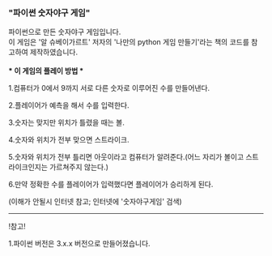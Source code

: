 <h3>"파이썬 숫자야구 게임"</h3>

파이썬으로 만든 숫자야구 게임입니다.<br>
이 게임은 '알 슈베이가르트' 저자의 '나만의 python 게임 만들기'라는 책의 코드를 참고하여 제작하였습니다.<br>
<br>
<strong>* 이 게임의 플레이 방법 *</strong>

1.컴퓨터가 0에서 9까지 서로 다른 숫자로 이루어진 수를 만들어낸다.

2.플레이어가 예측을 해서 수를 입력한다.

3.숫자는 맞지만 위치가 틀렸을 때는 볼.

4.숫자와 위치가 전부 맞으면 스트라이크.

5.숫자와 위치가 전부 틀리면 아웃이라고 컴퓨터가 알려준다.(어느 자리가 볼이고 스트라이크인지는 가르쳐주지 않는다.)

6.만약 정확한 수를 플레이어가 입력했다면 플레이어가 승리하게 된다.

(이해가 안될시 인터넷 참고; 인터넷에 '숫자야구게임' 검색)

---------------------------------------------------------------------------------------------------
  
!참고!
  
1.파이썬 버전은 3.x.x 버전으로 만들어졌습니다.
